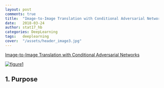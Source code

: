 ```yaml
---
layout: post
comments: true
title:  "Image-to-Image Translation with Conditional Adversarial Networks"
date:   2018-03-24
author: stat17_hb
categories: DeepLearning
tags:	deeplearning
cover:  "/assets/header_image3.jpg"
---
```


[Image-to-Image Translation with Conditional Adversarial Networks][article]

<a href="https://github.com/stat17-hb/stat17-hb.github.io/blob/master/assets/pix2pix/figure1.PNG" data-lightbox="pix2pix" data-title="figure1">
  <img src="https://github.com/stat17-hb/stat17-hb.github.io/blob/master/assets/pix2pix/figure1.PNG" title="figure1">
</a>


## 1. Purpose

[article]: https://phillipi.github.io/pix2pix/